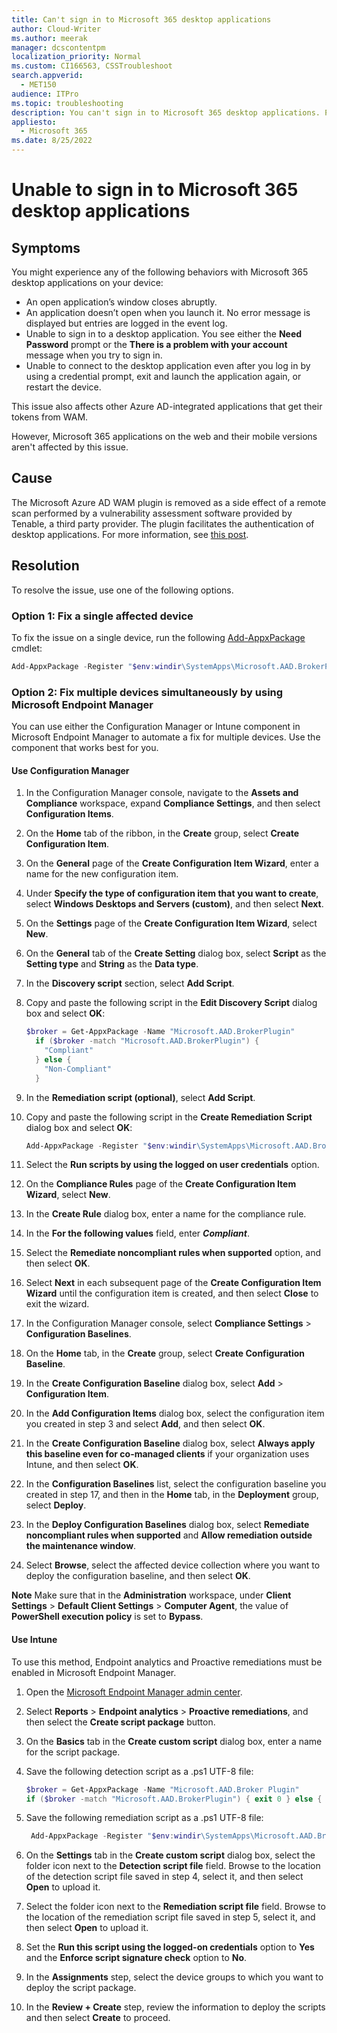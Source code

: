 ```yaml
---
title: Can't sign in to Microsoft 365 desktop applications
author: Cloud-Writer
ms.author: meerak
manager: dcscontentpm
localization_priority: Normal
ms.custom: CI166563, CSSTroubleshoot
search.appverid: 
  - MET150
audience: ITPro
ms.topic: troubleshooting
description: You can't sign in to Microsoft 365 desktop applications. Provides options to resolve the issue.
appliesto: 
  - Microsoft 365
ms.date: 8/25/2022
---
```


# Unable to sign in to Microsoft 365 desktop applications

## Symptoms

You might experience any of the following behaviors with Microsoft 365 desktop applications on your device:

- An open application’s window closes abruptly.
- An application doesn’t open when you launch it. No error message is displayed but entries are logged in the event log.
- Unable to sign in to a desktop application. You see either the **Need Password** prompt or the **There is a problem with your account** message when you try to sign in.
- Unable to connect to the desktop application even after you log in by using a credential prompt, exit and launch the application again, or restart the device.

This issue also affects other Azure AD-integrated applications that get their tokens from WAM.

However, Microsoft 365 applications on the web and their mobile versions aren't affected by this issue.

## Cause

The Microsoft Azure AD WAM plugin is removed as a side effect of a remote scan performed by a vulnerability assessment software provided by Tenable, a third party provider. The plugin facilitates the authentication of desktop applications. For more information, see [this post](https://community.tenable.com/s/article/Plugin-Updates-to-Address-Windows-Scan-Targets-being-left-unable-to-connect-to-Azure-Active-Directory-AAD).

## Resolution

To resolve the issue, use one of the following options.

### Option 1: Fix a single affected device

To fix the issue on a single device, run the following [Add-AppxPackage](/powershell/module/appx/add-appxpackage?view=windowsserver2022-ps&preserve-view=true) cmdlet:

```powershell
Add-AppxPackage -Register "$env:windir\SystemApps\Microsoft.AAD.BrokerPlugin_cw5n1h2txyewy\Appxmanifest.xml" -DisableDevelopmentMode -ForceApplicationShutdown
```

### Option 2: Fix multiple devices simultaneously by using Microsoft Endpoint Manager

You can use either the Configuration Manager or Intune component in Microsoft Endpoint Manager to automate a fix for multiple devices. Use the component that works best for you.

#### Use Configuration Manager

1. In the Configuration Manager console, navigate to the **Assets and Compliance** workspace, expand **Compliance Settings**, and then select **Configuration Items**.
1. On the **Home** tab of the ribbon, in the **Create** group, select **Create Configuration Item**.
1. On the **General** page of the **Create Configuration Item Wizard**, enter a name for the new configuration item.
1. Under **Specify the type of configuration item that you want to create**, select **Windows Desktops and Servers (custom)**, and then select **Next**.
1. On the **Settings** page of the **Create Configuration Item Wizard**, select **New**.
1. On the **General** tab of the **Create Setting** dialog box, select **Script** as the **Setting type** and **String** as the **Data type**.
1. In the **Discovery script** section, select **Add Script**.
1. Copy and paste the following script in the **Edit Discovery Script** dialog box and select **OK**:

   ```powershell
   $broker = Get-AppxPackage -Name "Microsoft.AAD.BrokerPlugin"
     if ($broker -match "Microsoft.AAD.BrokerPlugin") {
       "Compliant"
     } else {
       "Non-Compliant"
     }
   ```

1. In the **Remediation script (optional)**, select **Add Script**.
1. Copy and paste the following script in the **Create Remediation Script** dialog box and select **OK**:

   ```powershell
   Add-AppxPackage -Register "$env:windir\SystemApps\Microsoft.AAD.BrokerPlugin_cw5n1h2txyewy\Appxmanifest.xml" -DisableDevelopmentMode -ForceApplicationShutdown
   ```

1. Select the **Run scripts by using the logged on user credentials** option.
1. On the **Compliance Rules** page of the **Create Configuration Item Wizard**, select **New**.
1. In the **Create Rule** dialog box, enter a name for the compliance rule.
1. In the **For the following values** field, enter _**Compliant**_.
1. Select the **Remediate noncompliant rules when supported** option, and then select **OK**.
1. Select **Next** in each subsequent page of the **Create Configuration Item Wizard** until the configuration item is created, and then select **Close** to exit the wizard.
1. In the Configuration Manager console, select **Compliance Settings** > **Configuration Baselines**.
1. On the **Home** tab, in the **Create** group, select **Create Configuration Baseline**.
1. In the **Create Configuration Baseline** dialog box, select **Add** > **Configuration Item**.
1. In the **Add Configuration Items** dialog box, select the configuration item you created in step 3 and select **Add**, and then select **OK**.
1. In the **Create Configuration Baseline** dialog box, select **Always apply this baseline even for co-managed clients** if your organization uses Intune, and then select **OK**.
1. In the **Configuration Baselines** list, select the configuration baseline you created in step 17, and then in the **Home** tab, in the **Deployment** group, select **Deploy**.
1. In the **Deploy Configuration Baselines** dialog box, select **Remediate noncompliant rules when supported** and **Allow remediation outside the maintenance window**.
1. Select **Browse**, select the affected device collection where you want to deploy the configuration baseline, and then select **OK**.

**Note** Make sure that in the **Administration** workspace, under **Client Settings** > **Default Client Settings** > **Computer Agent**, the value of **PowerShell execution policy** is set to **Bypass**.

#### Use Intune

To use this method, Endpoint analytics and Proactive remediations must be enabled in Microsoft Endpoint Manager.

1. Open the [Microsoft Endpoint Manager admin center](https://go.microsoft.com/fwlink/?linkid=2109431).
1. Select **Reports** > **Endpoint analytics** > **Proactive remediations**, and then select the **Create script package** button.
1. On the **Basics** tab in the **Create custom script** dialog box, enter a name for the script package.
1. Save the following detection script as a .ps1 UTF-8 file:

   ```powershell
   $broker = Get-AppxPackage -Name "Microsoft.AAD.Broker Plugin"
   if ($broker -match "Microsoft.AAD.BrokerPlugin") { exit 0 } else { exit 1 }
   ```

1. Save the following remediation script as a .ps1 UTF-8 file:

   ```powershell
    Add-AppxPackage -Register "$env:windir\SystemApps\Microsoft.AAD.BrokerPlugin_cw5n1h2txyewy\Appxmanifest.xml" -DisableDevelopmentMode -ForceApplicationShutdown
   ```

1. On the **Settings** tab in the **Create custom script** dialog box, select the folder icon next to the **Detection script file** field. Browse to the location of the detection script file saved in step 4, select it, and then select **Open** to upload it.
1. Select the folder icon next to the **Remediation script file** field. Browse to the location of the remediation script file saved in step 5, select it, and then select **Open** to upload it.
1. Set the **Run this script using the logged-on credentials** option to **Yes** and the **Enforce script signature check** option to **No**.
1. In the **Assignments** step, select the device groups to which you want to deploy the script package.
1. In the **Review + Create** step, review the information to deploy the scripts and then select **Create** to proceed.
